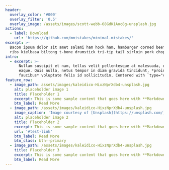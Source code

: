 ```yaml
---
header:
  overlay_color: '#000'
  overlay_filter: '0.5'
  overlay_image: /assets/images/scott-webb-68GdK1Aoc8g-unsplash.jpg
actions:
  - label: Download
    url: 'https://github.com/mmistakes/minimal-mistakes/'
excerpt: >-
  Bacon ipsum dolor sit amet salami ham hock ham, hamburger corned beef short
  ribs kielbasa biltong t-bone drumstick tri-tip tail sirloin pork chop.
intro:
  - excerpt: >-
      Nullam suscipit et nam, tellus velit pellentesque at malesuada, enim
      eaque. Quis nulla, netus tempor in diam gravida tincidunt, *proin
      faucibus* voluptate felis id sollicitudin. Centered with `type="center"`
feature_row:
  - image_path: assets/images/kaleidico-HixzNprXdb4-unsplash.jpg
    alt: placeholder image 1
    title: Placeholder 1
    excerpt: This is some sample content that goes here with **Markdown** formatting.
    btn_label: Read More
  - image_path: /assets/images/kaleidico-HixzNprXdb4-unsplash.jpg
    image_caption: 'Image courtesy of [Unsplash](https://unsplash.com/)'
    alt: placeholder image 2
    title: Placeholder 2
    excerpt: This is some sample content that goes here with **Markdown** formatting.
    url: '#test-link'
    btn_label: Read More
    btn_class: btn--primary
  - image_path: /assets/images/kaleidico-HixzNprXdb4-unsplash.jpg
    title: Placeholder 3
    excerpt: This is some sample content that goes here with **Markdown** formatting.
    btn_label: Read More
---
```

